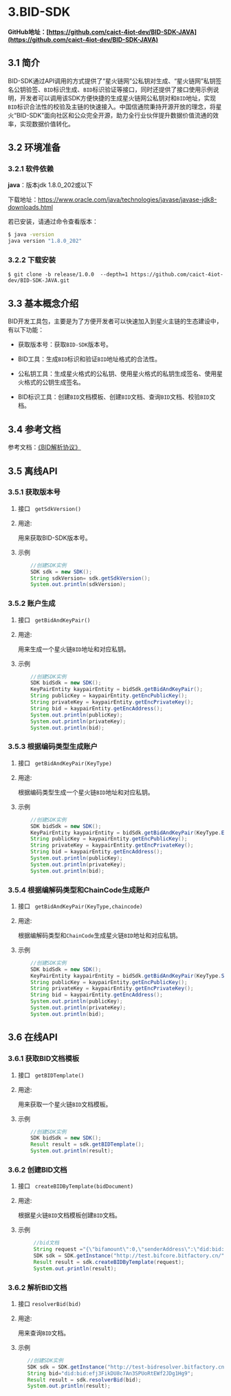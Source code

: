 # 3.BID-SDK

<a name="RPOky"></a>

**GitHub地址：[https://github.com/caict-4iot-dev/BID-SDK-JAVA](https://github.com/caict-4iot-dev/BID-SDK-JAVA)**

<a name="mzYWs"></a>

## 3.1 简介

BID-SDK通过API调用的方式提供了“星火链网”公私钥对生成、“星火链网”私钥签名公钥验签、`BID`标识生成、`BID`标识验证等接口，同时还提供了接口使用示例说明，开发者可以调用该SDK方便快捷的生成星火链网公私钥对和`BID`地址，实现`BID`标识合法性的校验及主链的快速接入。中国信通院秉持开源开放的理念，将星火“BID-SDK”面向社区和公众完全开源，助力全行业伙伴提升数据价值流通的效率，实现数据价值转化。<a name="FQBXC"></a>

## 3.2  环境准备

### 3.2.1 软件依赖

**java**：版本jdk 1.8.0_202或以下

下载地址：https://www.oracle.com/java/technologies/javase/javase-jdk8-downloads.html

若已安装，请通过命令查看版本：

```sh
$ java -version
java version "1.8.0_202"
```

### 3.2.2 下载安装

```http
$ git clone -b release/1.0.0  --depth=1 https://github.com/caict-4iot-dev/BID-SDK-JAVA.git
```

## 3.3 基本概念介绍

BID开发工具包，主要是为了方便开发者可以快速加入到星火主链的生态建设中，有以下功能：  

- 获取版本号：获取`BID-SDK`版本号。

- BID工具：生成`BID`标识和验证`BID`地址格式的合法性。  

- 公私钥工具：生成星火格式的公私钥、使用星火格式的私钥生成签名、使用星火格式的公钥生成签名。    

- BID标识工具：创建`BID`文档模板、创建`BID`文档、查询`BID`文档、校验`BID`文档。     

## 3.4 参考文档

参考文档：[《BID解析协议》](https://bid-resolution-protocol-doc.readthedocs.io/zh_CN/latest/)

## 3.5 离线API

### 3.5.1 获取版本号

1. 接口 ` getSdkVersion()`

1. 用途:

   用来获取BID-SDK版本号。

1. 示例

   ```java
       //创建SDK实例
       SDK sdk = new SDK();
       String sdkVersion= sdk.getSdkVersion();
       System.out.println(sdkVersion);
   ```

### 3.5.2 账户生成

1. 接口 ` getBidAndKeyPair()`

1. 用途:

   用来生成一个星火链`BID`地址和对应私钥。

1. 示例

   ```java
       //创建SDK实例
       SDK bidSdk = new SDK();
       KeyPairEntity kaypairEntity = bidSdk.getBidAndKeyPair();
       String publicKey = kaypairEntity.getEncPublicKey();
       String privateKey = kaypairEntity.getEncPrivateKey();
       String bid = kaypairEntity.getEncAddress();
       System.out.println(publicKey);
       System.out.println(privateKey);
       System.out.println(bid);
   ```

### 3.5.3 根据编码类型生成账户

1. 接口 ` getBidAndKeyPair(KeyType)`

1. 用途:

   根据编码类型生成一个星火链`BID`地址和对应私钥。

1. 示例

   ```java
       //创建SDK实例
       SDK bidSdk = new SDK();
       KeyPairEntity kaypairEntity = bidSdk.getBidAndKeyPair(KeyType.ED25519);
       String publicKey = kaypairEntity.getEncPublicKey();
       String privateKey = kaypairEntity.getEncPrivateKey();
       String bid = kaypairEntity.getEncAddress();
       System.out.println(publicKey);
       System.out.println(privateKey);
       System.out.println(bid);
   ```

### 3.5.4 根据编解码类型和ChainCode生成账户

1. 接口 ` getBidAndKeyPair(KeyType,chaincode)`

1. 用途:

   根据编解码类型和`ChainCode`生成星火链`BID`地址和对应私钥。

1. 示例

   ```java
       //创建SDK实例
       SDK bidSdk = new SDK();
       KeyPairEntity kaypairEntity = bidSdk.getBidAndKeyPair(KeyType.SM2,"aa1c" );
       String publicKey = kaypairEntity.getEncPublicKey();
       String privateKey = kaypairEntity.getEncPrivateKey();
       String bid = kaypairEntity.getEncAddress();
       System.out.println(publicKey);
       System.out.println(privateKey);
       System.out.println(bid);
   ```

## 3.6 在线API

### 3.6.1 获取BID文档模板

1. 接口 ` getBIDTemplate()`

1. 用途:

   用来获取一个星火链`BID`文档模板。

1. 示例

   ```java
       //创建SDK实例
       SDK bidSdk = new SDK();
       Result result = sdk.getBIDTemplate();
       System.out.println(result);
   ```

### 3.6.2 创建BID文档

1. 接口 ` createBIDByTemplate(bidDocument)`

1. 用途:

   根据星火链`BID`文档模板创建`BID`文档。

1. 示例

   ```java
        //bid文档
        String request ="{\"bifamount\":0,\"senderAddress\":\"did:bid:efZfEeQAE1jup1H9musAZP1S3PqV3UdF\",\"feeLimit\":1000000,\"BIFAmount\":0,\"bid\":[{\"document\":{\"version\":\"1.0.0\",\"id\":\"did:bid:efWH8wDnogNijNJWiaWJcZ33QSEF9beH\",\"publicKey\":[{\"id\":\"did:bid:efWH8wDnogNijNJWiaWJcZ33QSEF9beH#key-1\",\"type\":\"ED25519\",\"publicKeyHex\":\"b0656631627656f082b438a747164c2c9abbe5dd72a0582bdbf404e959c133b89b723e\",\"controller\":\"did:bid:efWH8wDnogNijNJWiaWJcZ33QSEF9beH\"}],\"authentication\":[\"did:bid:efZfEeQAE1jup1H9musAZP1S3PqV3UdF#key-1\"],\"alsoKnownAs\":[{\"id\":\"did:bid:efWH8wDnogNijNJWiaWJcZ33QSEF9beH\",\"type\":101}],\"extension\":{\"recovery\":[\"did:bid:efWH8wDnogNijNJWiaWJcZ33QSEF9beH#key-2\"],\"ttl\":86400,\"type\":102,\"delegateSign\":{\"signer\":\"did:bid:efWH8wDnogNijNJWiaWJcZ33QSEF9beH#key-1\",\"signatureValue\":\"A897845DAD953A68BCF22F31FC7EE2BB316EDA74D0BA5C02D99FF99981E610E50659D65EB2082D30312E91D677E7CFDAF3773155BBEE330E3C67412786E2BD01\"},\"attributes\":[{\"key\":\"name\",\"desc\":\"名称\",\"value\":\"BID文档\",\"format\":\"text\",\"encrypt\":1}],\"acsns\":[\"acsn\"],\"verifiableCredentials\":[{\"id\":\"did:bid:efWH8wDnogNijNJWiaWJcZ33QSEF9beH\",\"type\":201}]},\"service\":[{\"id\":\"did:bid:efWH8wDnogNijNJWiaWJcZ33QSEF9beH#resolver\",\"type\":\"DIDDecrypt\",\"protocol\":2,\"serverType\":0,\"serviceEndpoint\":\"https://bidresolver.com\"}],\"created\":\"2022-09-09T17:37:19Z\",\"updated\":\"2022-09-09T17:37:19Z\",\"proof\":{\"creator\":\"did:bid:efWH8wDnogNijNJWiaWJcZ33QSEF9beH#key-1\",\"signatureValue\":\"BCB3818AFC60C2121D88A6E6AF9B4FBD4F36931D27428DD72E149EF37E6E5A413787585E7E52BA32CCEA52AC3EB36664FCDAF8EBD02BC116F8875AFF00E28700\"},\"@context\":[\"https://www.w3.org/ns/did/v1\"]}},{\"document\":{\"version\":\"1.0.0\",\"id\":\"did:bid:efgeUN1NrZ8g8emyaxMrpH6yKZvTfar7\",\"publicKey\":[{\"id\":\"did:bid:efgeUN1NrZ8g8emyaxMrpH6yKZvTfar7#key-1\",\"type\":\"ED25519\",\"publicKeyHex\":\"b065668a2dd499847a0e4edec1560e7c10a2366b671a96011461fdcf1455d27e6b5d2a\",\"controller\":\"did:bid:efgeUN1NrZ8g8emyaxMrpH6yKZvTfar7\"}],\"authentication\":[\"did:bid:efZfEeQAE1jup1H9musAZP1S3PqV3UdF#key-1\"],\"alsoKnownAs\":[{\"id\":\"did:bid:efgeUN1NrZ8g8emyaxMrpH6yKZvTfar7\",\"type\":101}],\"extension\":{\"recovery\":[\"did:bid:efgeUN1NrZ8g8emyaxMrpH6yKZvTfar7#key-2\"],\"ttl\":86400,\"type\":102,\"delegateSign\":{\"signer\":\"did:bid:efgeUN1NrZ8g8emyaxMrpH6yKZvTfar7#key-1\",\"signatureValue\":\"DD3CCC07EDB286A4AEC2A2A63562A498C8582EDA3CE779425D86FE46D5F6774EF0831E9F03FCAA579882F20F21FCAD6616D62689D360AC8159F4414F112D2F09\"},\"attributes\":[{\"key\":\"name\",\"desc\":\"名称\",\"value\":\"BID文档\",\"format\":\"text\",\"encrypt\":1}],\"acsns\":[\"acsn\"],\"verifiableCredentials\":[{\"id\":\"did:bid:efgeUN1NrZ8g8emyaxMrpH6yKZvTfar7\",\"type\":201}]},\"service\":[{\"id\":\"did:bid:efgeUN1NrZ8g8emyaxMrpH6yKZvTfar7#resolver\",\"type\":\"DIDDecrypt\",\"protocol\":2,\"serverType\":0,\"serviceEndpoint\":\"https://bidresolver.com\"}],\"created\":\"2022-09-09T17:45:09Z\",\"updated\":\"2022-09-09T17:45:09Z\",\"proof\":{\"creator\":\"did:bid:efgeUN1NrZ8g8emyaxMrpH6yKZvTfar7#key-1\",\"signatureValue\":\"3A6C2D2601CA3A78EA3C736D3D5E93AFF194BF32CC45CE308AFC47854BDDD72A81776F88798B83D56E2770BFDFDBCC3A250D51CDB63C45E34773ED910C2F770F\"},\"@context\":[\"https://www.w3.org/ns/did/v1\"]}}],\"ceilLedgerSeq\":0,\"remarks\":\"creat DDO\",\"privateKey\":\"priSPKhJ59Y6EePWbFybWzNkhPGjJ1ReQBeFk3KgaC2nFz4Nfy\",\"gasPrice\":1000}";
        SDK sdk = SDK.getInstance("http://test.bifcore.bitfactory.cn/");
        Result result = sdk.createBIDByTemplate(request);
        System.out.println(result);
   ```

### 3.6.2 解析BID文档

1. 接口 `resolverBid(bid)`

1. 用途:

   用来查询`BID`文档。

1. 示例

   ```java
      //创建SDK实例
      SDK sdk = SDK.getInstance("http://test-bidresolver.bitfactory.cn");
      String bid="did:bid:efj3FikDU8c7An3SPUoRtEWf2JDg1Hg9";
      Result result = sdk.resolverBid(bid);
      System.out.println(result);
   ```

